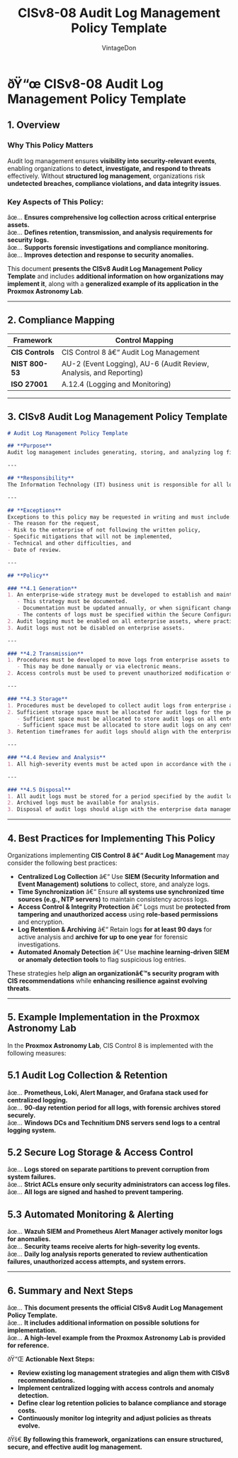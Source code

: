 ﻿---
title: "CISv8-08 Audit Log Management Policy Template"
description: "Presents the official CISv8 Audit Log Management Policy Template, with additional information on possible solutions and an example of its application in the Proxmox Astronomy Lab."
author: "VintageDon"
tags: ["CISv8", "Audit Logging", "Security Policy", "Compliance", "Monitoring"]
category: "Compliance"
kb_type: "Policy Template"
version: "1.0"
status: "Draft"
last_updated: "2025-03-03"
---

# **ðŸ“œ CISv8-08 Audit Log Management Policy Template**

## **1. Overview**  

### **Why This Policy Matters**  

Audit log management ensures **visibility into security-relevant events**, enabling organizations to **detect, investigate, and respond to threats** effectively. Without **structured log management**, organizations risk **undetected breaches, compliance violations, and data integrity issues**.

### **Key Aspects of This Policy:**  

âœ… **Ensures comprehensive log collection across critical enterprise assets.**  
âœ… **Defines retention, transmission, and analysis requirements for security logs.**  
âœ… **Supports forensic investigations and compliance monitoring.**  
âœ… **Improves detection and response to security anomalies.**  

This document **presents the CISv8 Audit Log Management Policy Template** and includes **additional information on how organizations may implement it**, along with a **generalized example of its application in the Proxmox Astronomy Lab**.

---

## **2. Compliance Mapping**  

| **Framework**      | **Control Mapping** |
|--------------------|--------------------|
| **CIS Controls**   | CIS Control 8 â€“ Audit Log Management |
| **NIST 800-53**    | AU-2 (Event Logging), AU-6 (Audit Review, Analysis, and Reporting) |
| **ISO 27001**      | A.12.4 (Logging and Monitoring) |

---

## **3. CISv8 Audit Log Management Policy Template**  

```markdown
# Audit Log Management Policy Template  

## **Purpose**  
Audit log management includes generating, storing, and analyzing log files to identify and respond to suspicious or anomalous events occurring within the enterprise. The Audit Log Management Policy provides the processes and procedures for ensuring logs are created, stored securely, and properly analyzed. This policy applies to all departments and all assets connected to the enterprise network.

---

## **Responsibility**  
The Information Technology (IT) business unit is responsible for all log management functions. Specifically, administrators are responsible for configuring the correct devices to generate, store, and transmit logs. IT is responsible for informing all users of their responsibilities in the use of any assets assigned to them. All enterprise assets are required to comply with the enterprise audit logging procedures.

---

## **Exceptions**  
Exceptions to this policy may be requested in writing and must include:  
- The reason for the request,  
- Risk to the enterprise of not following the written policy,  
- Specific mitigations that will not be implemented,  
- Technical and other difficulties, and  
- Date of review.

---

## **Policy**  

### **4.1 Generation**  
1. An enterprise-wide strategy must be developed to establish and maintain an audit log process.  
   - This strategy must be documented.  
   - Documentation must be updated annually, or when significant changes occur.  
   - The contents of logs must be specified within the Secure Configuration Policy.  
2. Audit logging must be enabled on all enterprise assets, where practical.  
3. Audit logs must not be disabled on enterprise assets.  

---

### **4.2 Transmission**  
1. Procedures must be developed to move logs from enterprise assets to an audit log datastore.  
   - This may be done manually or via electronic means.  
2. Access controls must be used to prevent unauthorized modification of audit logs.  

---

### **4.3 Storage**  
1. Procedures must be developed to collect audit logs from enterprise assets.  
2. Sufficient storage space must be allocated for audit logs for the period of time required for analysis and retention.  
   - Sufficient space must be allocated to store audit logs on all enterprise assets.  
   - Sufficient space must be allocated to store audit logs on any centralized audit log datastore.  
3. Retention timeframes for audit logs should align with the enterprise data management process.  

---

### **4.4 Review and Analysis**  
1. All high-severity events must be acted upon in accordance with the audit log management process.  

---

### **4.5 Disposal**  
1. All audit logs must be stored for a period specified by the audit log management process.  
2. Archived logs must be available for analysis.  
3. Disposal of audit logs should align with the enterprise data management process.  
```

---

## **4. Best Practices for Implementing This Policy**  

Organizations implementing **CIS Control 8 â€“ Audit Log Management** may consider the following best practices:  

- **Centralized Log Collection** â€“ Use **SIEM (Security Information and Event Management) solutions** to collect, store, and analyze logs.  
- **Time Synchronization** â€“ Ensure **all systems use synchronized time sources (e.g., NTP servers)** to maintain consistency across logs.  
- **Access Control & Integrity Protection** â€“ Logs must be **protected from tampering and unauthorized access** using **role-based permissions** and encryption.  
- **Log Retention & Archiving** â€“ Retain logs **for at least 90 days** for active analysis and **archive for up to one year** for forensic investigations.  
- **Automated Anomaly Detection** â€“ Use **machine learning-driven SIEM or anomaly detection tools** to flag suspicious log entries.  

These strategies help **align an organizationâ€™s security program with CIS recommendations** while **enhancing resilience against evolving threats**.

---

## **5. Example Implementation in the Proxmox Astronomy Lab**  

In the **Proxmox Astronomy Lab**, CIS Control 8 is implemented with the following measures:  

## **5.1 Audit Log Collection & Retention**  

âœ… **Prometheus, Loki, Alert Manager, and Grafana stack used for centralized logging.**  
âœ… **90-day retention period for all logs, with forensic archives stored securely.**  
âœ… **Windows DCs and Technitium DNS servers send logs to a central logging system.**  

## **5.2 Secure Log Storage & Access Control**  

âœ… **Logs stored on separate partitions to prevent corruption from system failures.**  
âœ… **Strict ACLs ensure only security administrators can access log files.**  
âœ… **All logs are signed and hashed to prevent tampering.**  

## **5.3 Automated Monitoring & Alerting**  

âœ… **Wazuh SIEM and Prometheus Alert Manager actively monitor logs for anomalies.**  
âœ… **Security teams receive alerts for high-severity log events.**  
âœ… **Daily log analysis reports generated to review authentication failures, unauthorized access attempts, and system errors.**  

---

## **6. Summary and Next Steps**  

âœ… **This document presents the official CISv8 Audit Log Management Policy Template.**  
âœ… **It includes additional information on possible solutions for implementation.**  
âœ… **A high-level example from the Proxmox Astronomy Lab is provided for reference.**  

ðŸ“Œ **Actionable Next Steps:**  

- **Review existing log management strategies and align them with CISv8 recommendations.**  
- **Implement centralized logging with access controls and anomaly detection.**  
- **Define clear log retention policies to balance compliance and storage costs.**  
- **Continuously monitor log integrity and adjust policies as threats evolve.**  

ðŸš€ **By following this framework, organizations can ensure structured, secure, and effective audit log management.**


